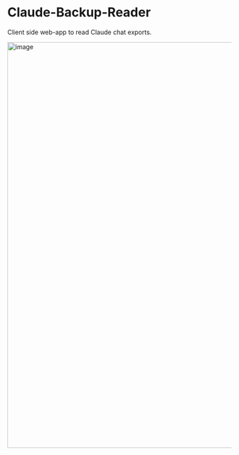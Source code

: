 # Claude-Backup-Reader
Client side web-app to read Claude chat exports.

<img width="1205" height="912" alt="image" src="https://github.com/user-attachments/assets/0696db45-f3db-4699-b49f-b43b085f0301" />
